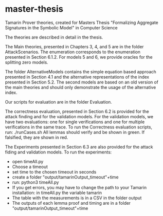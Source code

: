 # master-thesis

Tamarin Prover theories, created for Masters Thesis "Formalizing Aggregate Signatures in the Symbolic Model" in Computer Science

The theories are described in detail in the thesis.

The Main theories, presented in Chapters 3, 4, and 5 are in the folder AttackScenarios. The enumeration corresponds to the enumeration presented in Section 6.1.2. For models 5 and 6, we provide oracles for the splitting zero models.

The folder AlternativeModels contains the simple equation based approach presented in Section 4.1 and the alternative representations of the index presented in Section 5.2. The second models are based on an old version of the main theories and should only demonstrate the usage of the alternative index.

Our scripts for evaluation are in the folder Evaluation. 

The correctness evaluation, presented in Section 6.2 is provided for the attack finding and for the validation models. For the validation models, we have two evaluations: one for single verifications and one for multiple verifications in the same trace.
To run the Correctness evaluation scripts, run:
./runCases.sh
All lemmas should verify and be shown in green. If falsified, they are shown in red.

The Experiments presented in Section 6.3 are also provided for the attack fiding and validation models.
To run the experiments:
- open timeAll.py
- Choose a timeout
- set time to the chosen timeout in seconds
- create a folder "output/tamarinOutput_timeout"+time
- run: python3 timeAll.py
- If you get errors, you may have to change the path to your Tamarin installation: in timeAll.py the variable tamarin
- The table with the measurements is in a CSV in the folder output
- The outputs of each lemma proof and timing are in a folder "output/tamarinOutput_timeout"+time
